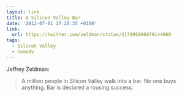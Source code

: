 ```yaml
---
layout: link
title: A Silicon Valley Bar
date: '2012-07-01 17:20:35 +0100'
link:
  url: https://twitter.com/zeldman/status/217995096879144960
tags:
  - Silicon Valley
  - Comedy
---
```

Jeffrey Zeldman:

> A million people in Silicon Valley walk into a bar. No one buys anything. Bar is declared a rousing success.
